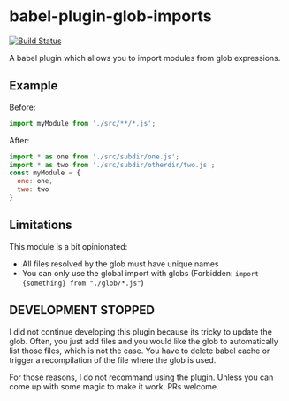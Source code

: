 # babel-plugin-glob-imports

[![Build Status](https://travis-ci.org/geowarin/babel-plugin-glob-imports.svg?branch=master)](https://travis-ci.org/geowarin/babel-plugin-glob-imports)

A babel plugin which allows you to import modules from glob expressions.

## Example

Before:

```javascript
import myModule from './src/**/*.js';
```

After:

```javascript
import * as one from './src/subdir/one.js';
import * as two from './src/subdir/otherdir/two.js';
const myModule = {
  one: one,
  two: two
}
```

## Limitations

This module is a bit opinionated:

* All files resolved by the glob must have unique names
* You can only use the global import with globs (Forbidden: `import {something} from "./glob/*.js"`)

## DEVELOPMENT STOPPED

I did not continue developing this plugin because its tricky to update the glob.
Often, you just add files and you would like the glob to automatically list those files, which is not the case.
You have to delete babel cache or trigger a recompilation of the file where the glob is used.

For those reasons, I do not recommand using the plugin. Unless you can come up with some magic to make it work.
PRs welcome.
